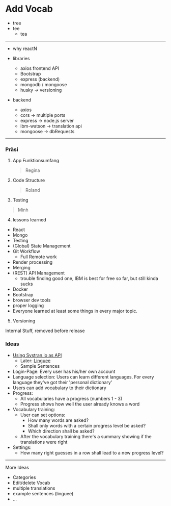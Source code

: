 # Add Vocab
- tree
- tee
  - tea

----
- why reactN
- libraries 
  - axios frontend API
  - Bootstrap
  - express (backend)
  - mongodb / mongoose
  - husky -> versioning

- backend 
  - axios
  - cors -> multiple ports
  - express -> node.js server 
  - ibm-watson -> translation api
  - mongoose -> dbRequests



----

### Präsi
1. App Funktionsumfang 
   > Regina 
2. Code Structure
   > Roland
3.  Testing
   > Minh
4. lessons learned
  - React
  - Mongo
  - Testing
  - (Global) State Management
  - Git Workflow
    - Full Remote work
  - Render processing
  - Merging
  - (REST) API Management
    - trouble finding good one, IBM is best for free so far, but still kinda sucks
  - Docker
  - Bootstrap
  - browser dev tools
  - proper logging
  - Everyone learned at least some things in every major topic. 
5. Versioning

Internal Stuff, removed before release

### Ideas

- [Using Systran.io as API](https://platform.systran.net/index)
  - Later: [Linguee](https://github.com/imankulov/linguee-api)
  - Sample Sentences
- Login-Page: Every user has his/her own account
- Language selection: Users can learn different languages. For every language they've got their 'personal dictionary'
- Users can add vocabulary to their dictionary
- Progress:
  - All vocabularies have a progress (numbers 1 - 3)
  - Progress shows how well the user already knows a word
- Vocabulary training:
  - User can set options:
    - How many words are asked?
    - Shall only words with a certain progress level be asked?
    - Which direction shall be asked?
  - After the vocabulary training there's a summary showing if the translations were right
- Settings:
  - How many right guesses in a row shall lead to a new progress level?

---

More Ideas
- Categories
- Edit/delete Vocab
- multiple translations
- example sentences (linguee)
- ...